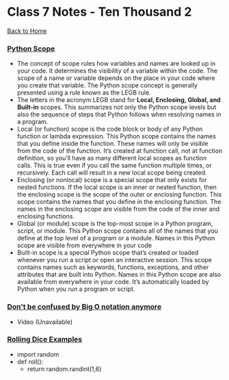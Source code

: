 # Class 7 Notes - Ten Thousand 2

[Back to Home](../README.md)

### [Python Scope](https://realpython.com/python-scope-legb-rule/)

+ The concept of scope rules how variables and names are looked up in your code. It determines the visibility of a variable within the code. The scope of a name or variable depends on the place in your code where you create that variable. The Python scope concept is generally presented using a rule known as the LEGB rule.
+ The letters in the acronym LEGB stand for **Local, Enclosing, Global, and Built-in** scopes. This summarizes not only the Python scope levels but also the sequence of steps that Python follows when resolving names in a program.
+ Local (or function) scope is the code block or body of any Python function or lambda expression. This Python scope contains the names that you define inside the function. These names will only be visible from the code of the function. It’s created at function call, not at function definition, so you’ll have as many different local scopes as function calls. This is true even if you call the same function multiple times, or recursively. Each call will result in a new local scope being created.
+ Enclosing (or nonlocal) scope is a special scope that only exists for nested functions. If the local scope is an inner or nested function, then the enclosing scope is the scope of the outer or enclosing function. This scope contains the names that you define in the enclosing function. The names in the enclosing scope are visible from the code of the inner and enclosing functions.
+ Global (or module) scope is the top-most scope in a Python program, script, or module. This Python scope contains all of the names that you define at the top level of a program or a module. Names in this Python scope are visible from everywhere in your code
+ Built-in scope is a special Python scope that’s created or loaded whenever you run a script or open an interactive session. This scope contains names such as keywords, functions, exceptions, and other attributes that are built into Python. Names in this Python scope are also available from everywhere in your code. It’s automatically loaded by Python when you run a program or script.

### [Don't be confused by Big O notation anymore](https://www.youtube.com/watch?v=5Uqawfl0VHQ)

+ Video (Unavailable)

### [Rolling Dice Examples](https://artofproblemsolving.com/wiki/index.php/Basic_Programming_With_Python#Program_Example_1_3)

+ import random
+ def roll():
  + return random.randint(1,6)
